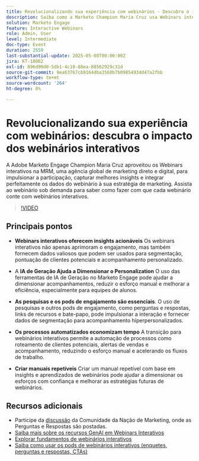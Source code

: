 ```yaml
---
title: Revolucionalizando sua experiência com webinários - Descubra o impacto dos webinários interativos
description: Saiba como a Marketo Champion Maria Cruz usa Webinars interativos para aumentar o engajamento, obter insights e aprimorar o marketing na MRM. Assista sob demanda agora!
solution: Marketo Engage
feature: Interactive Webinars
role: Admin, User
level: Intermediate
doc-type: Event
duration: 2559
last-substantial-update: 2025-05-08T00:00:00Z
jira: KT-18062
exl-id: 896d90d0-5db1-4c10-88ea-88562929c31d
source-git-commit: 9ea63767cb9164dba3568b7b0985493dd47a2fbb
workflow-type: tm+mt
source-wordcount: '264'
ht-degree: 0%

---
```


# Revolucionalizando sua experiência com webinários: descubra o impacto dos webinários interativos

A Adobe Marketo Engage Champion Maria Cruz aproveitou os Webinars interativos na MRM, uma agência global de marketing direto e digital, para impulsionar a participação, capturar melhores insights e integrar perfeitamente os dados do webinário à sua estratégia de marketing. Assista ao webinário sob demanda para saber como fazer com que cada webinário conte com webinários interativos.

>[!VIDEO](https://video.tv.adobe.com/v/3458099/?learn=on&enablevpops)

## Principais pontos

* **Webinars interativos oferecem insights acionáveis** Os webinars interativos não apenas aprimoram o engajamento, mas também fornecem dados valiosos que podem ser usados para segmentação, pontuação de clientes potenciais e acompanhamento personalizado.

* A **IA de Geração Ajuda a Dimensionar o Personalization** O uso das ferramentas de IA de Geração no Marketo Engage pode ajudar a dimensionar acompanhamentos, reduzir o esforço manual e melhorar a eficiência, especialmente para equipes de alunos.

* **As pesquisas e os pods de engajamento são essenciais**. O uso de pesquisas e outros pods de engajamento, como perguntas e respostas, links de recursos e bate-papo, pode impulsionar a interação e fornecer dados de segmentação para acompanhamento hiperpersonalizados.

* **Os processos automatizados economizam tempo** A transição para webinários interativos permite a automação de processos como roteamento de clientes potenciais, alertas de vendas e acompanhamento, reduzindo o esforço manual e acelerando os fluxos de trabalho.

* **Criar manuais repetíveis** Criar um manual repetível com base em insights e aprendizados de webinários pode ajudar a dimensionar os esforços com confiança e melhorar as estratégias futuras de webinários.

## Recursos adicionais

* Participe da [discussão](https://nation.marketo.com/t5/product-blogs/on-demand-learn-from-your-peers-revolutionizing-your-webinar/ba-p/356260) da Comunidade da Nação de Marketing, onde as Perguntas e Respostas são postadas.
* [Saiba mais sobre os recursos GenAI em Webinars Interativos](https://nation.marketo.com/t5/latest-product-innovations/discover-how-genai-can-elevate-your-upcoming-webinars/ba-p/355055)
* [Explorar fundamentos de webinários interativos](https://experienceleague.adobe.com/pt-br/docs/marketo/using/product-docs/demand-generation/events/interactive-webinars/interactive-webinars-overview)
* [Saiba como usar os pods de webinários interativos (enquetes, perguntas e respostas, CTAs)](https://experienceleague.adobe.com/pt-br/docs/marketo/using/product-docs/demand-generation/events/interactive-webinars/best-practices-for-interactive-webinars)